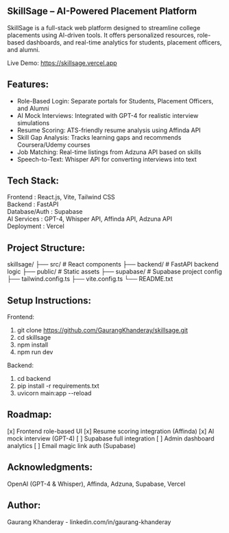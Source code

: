 SkillSage – AI-Powered Placement Platform
-----------------------------------------

SkillSage is a full-stack web platform designed to streamline college placements using AI-driven tools. It offers personalized resources, role-based dashboards, and real-time analytics for students, placement officers, and alumni.

Live Demo: https://skillsage.vercel.app

Features:
---------
- Role-Based Login: Separate portals for Students, Placement Officers, and Alumni
- AI Mock Interviews: Integrated with GPT-4 for realistic interview simulations
- Resume Scoring: ATS-friendly resume analysis using Affinda API
- Skill Gap Analysis: Tracks learning gaps and recommends Coursera/Udemy courses
- Job Matching: Real-time listings from Adzuna API based on skills
- Speech-to-Text: Whisper API for converting interviews into text

Tech Stack:
-----------
Frontend      : React.js, Vite, Tailwind CSS  
Backend       : FastAPI  
Database/Auth : Supabase  
AI Services   : GPT-4, Whisper API, Affinda API, Adzuna API  
Deployment    : Vercel

Project Structure:
------------------
skillsage/
├── src/               # React components
├── backend/           # FastAPI backend logic
├── public/            # Static assets
├── supabase/          # Supabase project config
├── tailwind.config.ts
├── vite.config.ts
└── README.txt

Setup Instructions:
-------------------
Frontend:
1. git clone https://github.com/GaurangKhanderay/skillsage.git
2. cd skillsage
3. npm install
4. npm run dev

Backend:
1. cd backend
2. pip install -r requirements.txt
3. uvicorn main:app --reload

Roadmap:
--------
[x] Frontend role-based UI
[x] Resume scoring integration (Affinda)
[x] AI mock interview (GPT-4)
[ ] Supabase full integration
[ ] Admin dashboard analytics
[ ] Email magic link auth (Supabase)

Acknowledgments:
----------------
OpenAI (GPT-4 & Whisper), Affinda, Adzuna, Supabase, Vercel

Author:
-------
Gaurang Khanderay - linkedin.com/in/gaurang-khanderay

